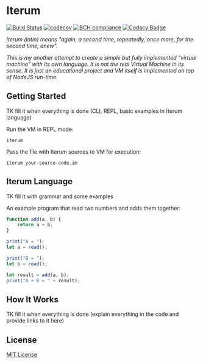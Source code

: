 # Iterum

[![Build Status](https://travis-ci.com/ghaiklor/iterum.svg?branch=master)](https://travis-ci.com/ghaiklor/iterum)
[![codecov](https://codecov.io/gh/ghaiklor/iterum/branch/master/graph/badge.svg)](https://codecov.io/gh/ghaiklor/iterum)
[![BCH compliance](https://bettercodehub.com/edge/badge/ghaiklor/iterum?branch=master)](https://bettercodehub.com/)
[![Codacy Badge](https://api.codacy.com/project/badge/Grade/315a0c481bd74165bc0c64597d893f32)](https://www.codacy.com/app/ghaiklor/iterum)

_Iterum (latin) means "again, a second time, repeatedly, once more, for the second time, anew"._

_This is my another attempt to create a simple but fully implemented "virtual machine" with its own language._
_It is not the real Virtual Machine in its sense._
_It is just an educational project and VM itself is implemented on top of NodeJS run-time._

## Getting Started

TK fill it when everything is done (CLI, REPL, basic examples in Iterum language)

Run the VM in REPL mode:

```shell
iterum
```

Pass the file with Iterum sources to VM for execution:

```shell
iterum your-source-code.im
```

## Iterum Language

TK fill it with grammar and some examples

An example program that read two numbers and adds them together:

```javascript
function add(a, b) {
    return a + b;
}

print("A = ");
let a = read();

print("B = ");
let b = read();

let result = add(a, b);
print("A + B = " + result);
```

## How It Works

TK fill it when everything is done (explain everything in the code and provide links to it here)

## License

[MIT License](./LICENSE)
